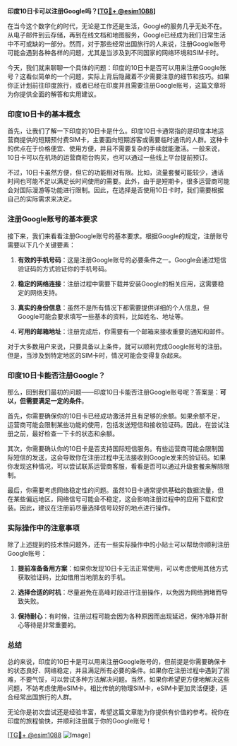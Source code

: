 **印度10日卡可以注册Google吗？[[TG💪+ @esim1088](https://t.me/s/esim1088)]**

在当今这个数字化的时代，无论是工作还是生活，Google的服务几乎无处不在。从电子邮件到云存储，再到在线文档和地图服务，Google已经成为我们日常生活中不可或缺的一部分。然而，对于那些经常出国旅行的人来说，注册Google账号可能会遇到各种各样的问题，尤其是当涉及到不同国家的网络环境和SIM卡时。

今天，我们就来聊聊一个具体的问题：印度的10日卡是否可以用来注册Google账号？这看似简单的一个问题，实际上背后隐藏着不少需要注意的细节和技巧。如果你正计划前往印度旅行，或者已经在印度并且需要注册Google账号，这篇文章将为你提供全面的解答和实用建议。

### 印度10日卡的基本概念

首先，让我们了解一下印度的10日卡是什么。印度10日卡通常指的是印度本地运营商提供的短期预付费SIM卡，主要面向短期游客或需要临时通讯的人群。这种卡的优点在于价格便宜、使用方便，并且不需要复杂的手续就能激活。一般来说，10日卡可以在机场的运营商柜台购买，也可以通过一些线上平台提前预订。

不过，10日卡虽然方便，但它的功能相对有限。比如，流量套餐可能较少，通话时间也可能不足以满足长时间使用的需要。此外，由于是短期卡，很多运营商可能会对国际漫游等功能进行限制。因此，在选择是否使用10日卡时，我们需要根据自己的实际需求来决定。

### 注册Google账号的基本要求

接下来，我们来看看注册Google账号的基本要求。根据Google的规定，注册账号需要以下几个关键要素：

1. **有效的手机号码**：这是注册Google账号的必要条件之一。Google会通过短信验证码的方式验证你的手机号码。
   
2. **稳定的网络连接**：注册过程中需要下载并安装Google的相关应用，这需要稳定的网络支持。

3. **真实的身份信息**：虽然不是所有情况下都需要提供详细的个人信息，但Google可能会要求填写一些基本的资料，比如姓名、地址等。

4. **可用的邮箱地址**：注册完成后，你需要有一个邮箱来接收重要的通知和邮件。

对于大多数用户来说，只要具备以上条件，就可以顺利完成Google账号的注册。但是，当涉及到特定地区的SIM卡时，情况可能会变得复杂起来。

### 印度10日卡能否注册Google？

那么，回到我们最初的问题——印度10日卡能否注册Google账号呢？答案是：**可以，但需要满足一定的条件**。

首先，你需要确保你的10日卡已经成功激活并且有足够的余额。如果余额不足，运营商可能会限制某些功能的使用，包括发送短信和接收验证码。因此，在尝试注册之前，最好检查一下卡的状态和余额。

其次，你需要确认你的10日卡是否支持国际短信服务。有些运营商可能会限制国际短信的发送，这会导致你在注册过程中无法接收到Google发来的验证码。如果你发现这种情况，可以尝试联系运营商客服，看看是否可以通过升级套餐来解除限制。

最后，你需要考虑网络稳定性的问题。虽然10日卡通常提供基础的数据流量，但在某些偏远地区，网络信号可能会不稳定，这会影响注册过程中的应用下载和安装。因此，建议在注册前尽量选择信号较好的地点进行操作。

### 实际操作中的注意事项

除了上述提到的技术性问题外，还有一些实际操作中的小贴士可以帮助你顺利注册Google账号：

1. **提前准备备用方案**：如果你发现10日卡无法正常使用，可以考虑使用其他方式获取验证码，比如借用当地朋友的手机。

2. **选择合适的时机**：尽量避免在高峰时段进行注册操作，以免因为网络拥堵而导致失败。

3. **保持耐心**：有时候，注册过程可能会因为各种原因而出现延迟，保持冷静并耐心等待是非常重要的。

### 总结

总的来说，印度的10日卡是可以用来注册Google账号的，但前提是你需要确保卡的状态良好、网络稳定，并且满足所有必要的条件。如果你在注册过程中遇到了困难，不要气馁，可以尝试多种方法解决问题。当然，如果你希望更方便地解决这些问题，不妨考虑使用eSIM卡。相比传统的物理SIM卡，eSIM卡更加灵活便捷，适合经常出国旅行的人群。

无论你是初次尝试还是经验丰富，希望这篇文章能为你提供有价值的参考。祝你在印度的旅程愉快，并顺利注册属于你的Google账号！

[[TG💪+ @esim1088](https://t.me/s/esim1088) ![Image](https://i.postimg.cc/4NQfJmqS/Snipaste-2025-05-13-00-14-12.png)]